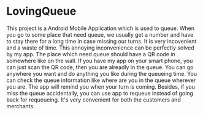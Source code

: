 # LovingQueue
This project is a Android Mobile Application which is used to queue.
When you go to some place that need queue, we usually get a number and have to stay there for a long time in case missing our turns. It is very incovenient and a waste of time.
This annoying inconvenience can be perfectly solved by my app. The place which need queue should have a QR code in somewhere like on the wall. If you have my app on your smart phone, you can just scan the QR code, then you are alreadly in the queue. You can go anywhere you want and do anything you like during the queueing time. You can check the queue information like where are you in the queue wherever you are. The app will remind you when your turn is coming. Besides, if you miss the queue accidentally, you can use app to requeue instead of going back for requeueing.
It's very convenient for both the customers and merchants.